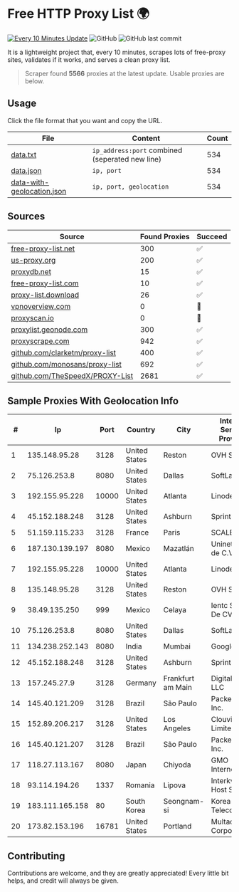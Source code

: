 
# Free HTTP Proxy List 🌍

[![Every 10 Minutes Update](https://github.com/mertguvencli/http-proxy-list/actions/workflows/main.yml/badge.svg?branch=main)](https://github.com/mertguvencli/http-proxy-list/actions/workflows/main.yml)
![GitHub](https://img.shields.io/github/license/mertguvencli/http-proxy-list)
![GitHub last commit](https://img.shields.io/github/last-commit/mertguvencli/http-proxy-list)

It is a lightweight project that, every 10 minutes, scrapes lots of free-proxy sites, validates if it works, and serves a clean proxy list.


> Scraper found **5566** proxies at the latest update. Usable proxies are below.

## Usage

Click the file format that you want and copy the URL.


|File|Content|Count|
|----|-------|-----|
|[data.txt](https://raw.githubusercontent.com/mertguvencli/http-proxy-list/main/proxy-list/data.txt)|`ip_address:port` combined (seperated new line)|534|
|[data.json](https://raw.githubusercontent.com/mertguvencli/http-proxy-list/main/proxy-list/data.json)|`ip, port`|534|
|[data-with-geolocation.json](https://raw.githubusercontent.com/mertguvencli/http-proxy-list/main/proxy-list/data-with-geolocation.json)|`ip, port, geolocation`|534|

## Sources

|Source|Found Proxies|Succeed|
|------|-------------|-------|
|[free-proxy-list.net](https://free-proxy-list.net)|300|✅|
|[us-proxy.org](https://www.us-proxy.org)|200|✅|
|[proxydb.net](http://proxydb.net)|15|✅|
|[free-proxy-list.com](https://free-proxy-list.com/?page=&port=&type%5B%5D=http&type%5B%5D=https&up_time=0&search=Search)|10|✅|
|[proxy-list.download](https://www.proxy-list.download/HTTP)|26|✅|
|[vpnoverview.com](https://vpnoverview.com/privacy/anonymous-browsing/free-proxy-servers)|0|🚫|
|[proxyscan.io](https://www.proxyscan.io)|0|🚫|
|[proxylist.geonode.com](https://proxylist.geonode.com/api/proxy-list?limit=300&page=1&sort_by=lastChecked&sort_type=desc&protocols=http,https)|300|✅|
|[proxyscrape.com](https://api.proxyscrape.com/v2/?request=displayproxies&protocol=http&timeout=10000&country=all&ssl=all&anonymity=all)|942|✅|
|[github.com/clarketm/proxy-list](https://raw.githubusercontent.com/clarketm/proxy-list/master/proxy-list-raw.txt)|400|✅|
|[github.com/monosans/proxy-list](https://raw.githubusercontent.com/monosans/proxy-list/main/proxies/http.txt)|692|✅|
|[github.com/TheSpeedX/PROXY-List](https://raw.githubusercontent.com/TheSpeedX/PROXY-List/master/http.txt)|2681|✅|


## Sample Proxies With Geolocation Info

|#|Ip|Port|Country|City|Internet Service Provider|
|-|--|----|-------|----|-------------------------|
|1|135.148.95.28|3128|United States|Reston|OVH SAS|
|2|75.126.253.8|8080|United States|Dallas|SoftLayer|
|3|192.155.95.228|10000|United States|Atlanta|Linode, LLC|
|4|45.152.188.248|3128|United States|Ashburn|Sprint|
|5|51.159.115.233|3128|France|Paris|SCALEWAY|
|6|187.130.139.197|8080|Mexico|Mazatlán|Uninet S.A. de C.V.|
|7|192.155.95.228|10000|United States|Atlanta|Linode, LLC|
|8|135.148.95.28|3128|United States|Reston|OVH SAS|
|9|38.49.135.250|999|Mexico|Celaya|Ientc S De RL De CV|
|10|75.126.253.8|8080|United States|Dallas|SoftLayer|
|11|134.238.252.143|8080|India|Mumbai|Google LLC|
|12|45.152.188.248|3128|United States|Ashburn|Sprint|
|13|157.245.27.9|3128|Germany|Frankfurt am Main|DigitalOcean, LLC|
|14|145.40.121.209|3128|Brazil|São Paulo|Packet Host, Inc.|
|15|152.89.206.217|3128|United States|Los Angeles|Clouvider Limited|
|16|145.40.121.207|3128|Brazil|São Paulo|Packet Host, Inc.|
|17|118.27.113.167|8080|Japan|Chiyoda|GMO Internet, Inc.|
|18|93.114.194.26|1337|Romania|Lipova|Interkvm Host SRL|
|19|183.111.165.158|80|South Korea|Seongnam-si|Korea Telecom|
|20|173.82.153.196|16781|United States|Portland|Multacom Corporation|



## Contributing

Contributions are welcome, and they are greatly appreciated! Every
little bit helps, and credit will always be given.

